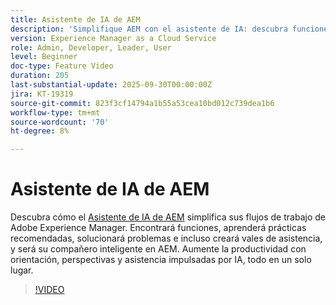```yaml
---
title: Asistente de IA de AEM
description: 'Simplifique AEM con el asistente de IA: descubra funciones, prácticas recomendadas y solucione problemas a la vez que aumenta la productividad con la compatibilidad con tecnología de IA.'
version: Experience Manager as a Cloud Service
role: Admin, Developer, Leader, User
level: Beginner
doc-type: Feature Video
duration: 205
last-substantial-update: 2025-09-30T00:00:00Z
jira: KT-19319
source-git-commit: 823f3cf14794a1b55a53cea10bd012c739dea1b6
workflow-type: tm+mt
source-wordcount: '70'
ht-degree: 8%

---
```



# Asistente de IA de AEM

Descubra cómo el [Asistente de IA de AEM](https://experienceleague.adobe.com/es/docs/experience-manager-cloud-service/content/ai-in-aem/ai-assistant/ai-assistant-in-aem#) simplifica sus flujos de trabajo de Adobe Experience Manager. Encontrará funciones, aprenderá prácticas recomendadas, solucionará problemas e incluso creará vales de asistencia, y será su compañero inteligente en AEM. Aumente la productividad con orientación, perspectivas y asistencia impulsadas por IA, todo en un solo lugar.

>[!VIDEO](https://video.tv.adobe.com/v/3475357/?learn=on&enablevpops)
